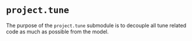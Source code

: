 # `project.tune`
The purpose of the `project.tune` submodule is to decouple all tune related code
as much as possible from the model.
